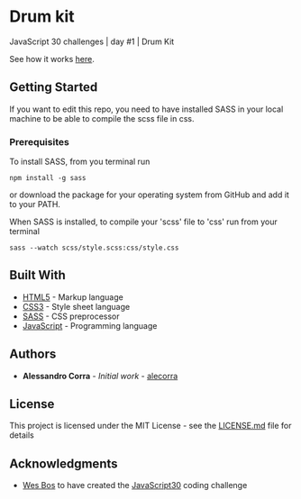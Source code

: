 # Drum kit

JavaScript 30 challenges | day #1 | Drum Kit

See how it works [here](https://codepen.io/codeat40/pen/rNjZaYW).

## Getting Started

If you want to edit this repo, you need to have installed SASS in your local machine to be able to compile the scss file in css.

### Prerequisites

To install SASS, from you terminal run

```
npm install -g sass
```

or download the package for your operating system from GitHub and add it to your PATH.

When SASS is installed, to compile your 'scss' file to 'css' run from your terminal

```
sass --watch scss/style.scss:css/style.css
```

## Built With

* [HTML5](https://developer.mozilla.org/en-US/docs/Web/Guide/HTML/HTML5) - Markup language
* [CSS3](https://www.w3schools.com/css/) - Style sheet language
* [SASS](https://sass-lang.com/) - CSS preprocessor
* [JavaScript](https://www.javascript.com/) - Programming language

## Authors

* **Alessandro Corra** - *Initial work* - [alecorra](https://github.com/alecorra)

## License

This project is licensed under the MIT License - see the [LICENSE.md](LICENSE.md) file for details

## Acknowledgments

* [Wes Bos](https://twitter.com/wesbos) to have created the [JavaScript30](https://javascript30.com/) coding challenge
